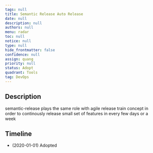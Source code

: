 ```yaml
---
tags: null
title: Semantic Release Auto Release
date: null
description: null
authors: null
menu: radar
toc: null
notice: null
type: null
hide_frontmatter: false
confidence: null
assign: quang
priority: null
status: Adopt
quadrant: Tools
tag: DevOps
---
```


## Description

semantic-release plays the same role with agile release train concept in order to continously release small set of features in every few days or a week

## Timeline

* (2020-01-01) Adopted